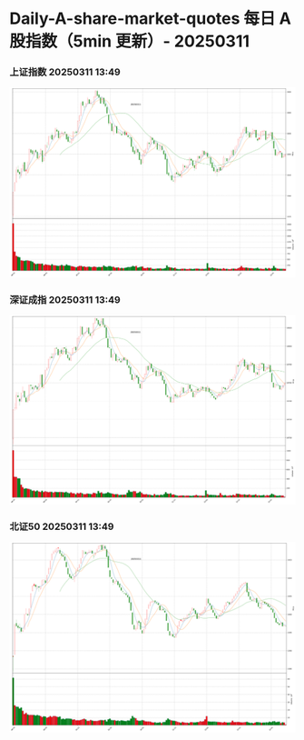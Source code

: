 
# Daily-A-share-market-quotes 每日 A 股指数（5min 更新）- 20250311

### 上证指数 20250311 13:49
![](./fig/2025/3/20250311-sh000001.png)

### 深证成指 20250311 13:49
![](./fig/2025/3/20250311-sz399001.png)

### 北证50 20250311 13:49
![](./fig/2025/3/20250311-bj899050.png)
